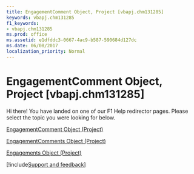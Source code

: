 ```yaml
---
title: EngagementComment Object, Project [vbapj.chm131285]
keywords: vbapj.chm131285
f1_keywords:
- vbapj.chm131285
ms.prod: office
ms.assetid: e1dfddc3-0667-4ac9-b587-590684d127dc
ms.date: 06/08/2017
localization_priority: Normal
---
```



# EngagementComment Object, Project [vbapj.chm131285]

Hi there! You have landed on one of our F1 Help redirector pages. Please select the topic you were looking for below.

[EngagementComment Object (Project)](http://msdn.microsoft.com/library/4ca86b23-f8a2-0939-3cc5-196e72d06f01%28Office.15%29.aspx)

[EngagementComments Object (Project)](http://msdn.microsoft.com/library/6df493a2-5580-f6bc-373e-565ce1be6828%28Office.15%29.aspx)

[Engagements Object (Project)](http://msdn.microsoft.com/library/4986802b-1d53-7bc6-0bc7-6a5b83855628%28Office.15%29.aspx)

[!include[Support and feedback](~/includes/feedback-boilerplate.md)]